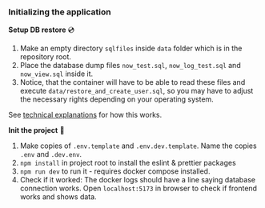 ### Initializing the application

**Setup DB restore** :cd:

1. Make an empty directory `sqlfiles` inside `data` folder which is in the repository root. 
2. Place the database dump files `now_test.sql`, `now_log_test.sql` and `now_view.sql` inside it.
3. Notice, that the container will have to be able to read these files and execute `data/restore_and_create_user.sql`, so you may have to adjust the necessary rights depending on your operating system.

See [technical explanations](technical_explanations.md) for how this works.

**Init the project** :rocket:

1. Make copies of `.env.template` and `.env.dev.template`. Name the copies `.env` and `.dev.env`.
2. `npm install` in project root to install the eslint & prettier packages
3. `npm run dev` to run it - requires docker compose installed.
4. Check if it worked: The docker logs should have a line saying database connection works. Open `localhost:5173` in browser to check if frontend works and shows data.
